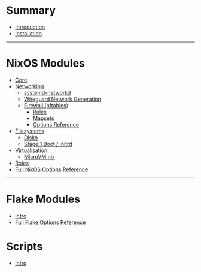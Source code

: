 # Summary

- [Introduction](./intro.md)
- [Installation](./summary/installation.md)

---

# NixOS Modules

- [Core](./core/intro.md)
- [Networking](./networking/intro.md)
  - [systemd-networkd](./networking/networkd.md)
  - [Wireguard Network Generation](./networking/wireguard.md)
  - [Firewall (nftables)](./networking/firewall/intro.md)
    - [Rules](./networking/firewall/rules.md)
    - [Mapsets](./networking/firewall/mapsets.md)
    - [Options Reference](./options/nixos-nftables-options.md)
    <!-- - [Examples](./networking/firewall/examples/intro.md) -->
    <!--   - [Desktop](./networking/firewall/examples/desktop.md) -->
    <!--   - [Home Firewall](./networking/firewall/examples/home-firewall.md) -->
- [Filesystems](./filesystems/intro.md)
  - [Disko](./filesystems/disko.md)
  - [Stage 1 Boot / initrd](./filesystems/initrd.md)
- [Virtualisation](./virtualisation/intro.md)
  - [MicroVM.nix](./virtualisation/microvm.md)
- [Roles](./roles/intro.md)
- [Full NixOS Options Reference](./options/nixos-all-options.md)

---

# Flake Modules

- [Intro](./flake/intro.md)
- [Full Flake Options Reference](./options/flake-all-options.md)

# Scripts

- [Intro](./scripts/intro.md)
